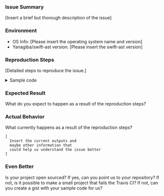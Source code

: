 ### Issue Summary
[Insert a brief but thorough description of the issue]

### Environment
- OS Info: [Please insert the operating system name and version]
- Yanagiba/swift-ast version: [Please insert the swift-ast version]

### Reproduction Steps
[Detailed steps to reproduce the issue.]

<details>
<summary>Sample code</summary>

```
[Insert sample source code here]
```

Command to run `swift-ast` with the code above:
`swift-ast sample.swift`
</details>

### Expected Result
What do you expect to happen as a result of the reproduction steps?

### Actual Behavior
What currently happens as a result of the reproduction steps?

```
[
  Insert the current outputs and
  maybe other information that
  could help us understand the issue better
]
```

### Even Better
Is your project open sourced? If yes, can you point us to your repository?
If not, is it possible to make a small project that fails the Travis CI?
If not, can you create a gist with your sample code for us?
